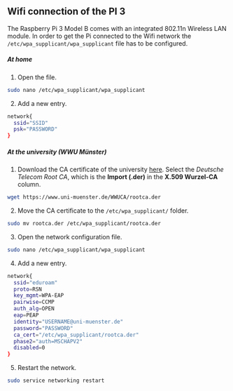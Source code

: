 ## Wifi connection of the PI 3

The Raspberry Pi 3 Model B comes with an integrated 802.11n Wireless LAN module. In order to get the Pi connected to the Wifi network the `/etc/wpa_supplicant/wpa_supplicant` file has to be configured.

##### At home

1) Open the file.

```bash
sudo nano /etc/wpa_supplicant/wpa_supplicant
```

2) Add a new entry.

```bash
network{
  ssid="SSID"
  psk="PASSWORD"
}
```

##### At the university (WWU Münster)

1) Download the CA certificate of the university [here](https://www.uni-muenster.de/WWUCA/info/wwuca-keys.html). Select the *Deutsche Telecom Root CA*, which is the **Import (.der)** in the **X.509 Wurzel-CA** column.

```bash
wget https://www.uni-muenster.de/WWUCA/rootca.der
```

2) Move the CA certificate to the `/etc/wpa_supplicant/` folder.

```bash
sudo mv rootca.der /etc/wpa_supplicant/rootca.der
```

3) Open the network configuration file.

```bash
sudo nano /etc/wpa_supplicant/wpa_supplicant
```

4) Add a new entry.

```bash
network{
  ssid="eduroam"
  proto=RSN
  key_mgmt=WPA-EAP
  pairwise=CCMP
  auth_alg=OPEN
  eap=PEAP
  identity="USERNAME@uni-muenster.de"
  password="PASSWORD"
  ca_cert="/etc/wpa_supplicant/rootca.der"
  phase2="auth=MSCHAPV2"
  disabled=0
}
```

5) Restart the network.

```bash
sudo service networking restart
```
